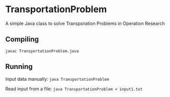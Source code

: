 # TransportationProblem
A simple Java class to solve Transporation Problems in Operation Research

## Compiling

`javac TransportationProblem.java`

## Running

Input data manually:
`java TransportationProblem`

Read input from a file:
`java TransportationProblem < input1.txt`
